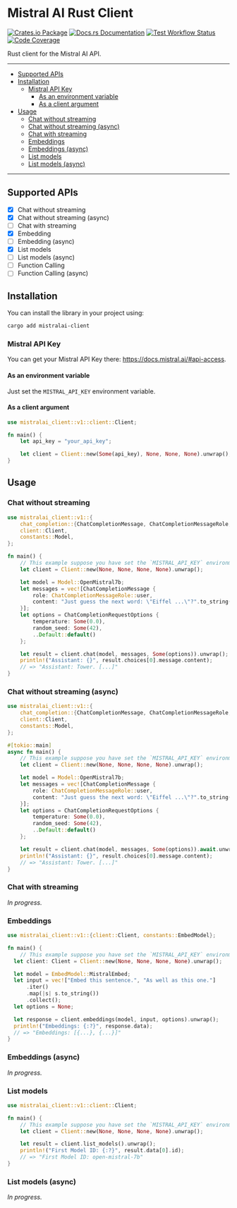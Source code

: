 # Mistral AI Rust Client

[![Crates.io Package](https://img.shields.io/crates/v/mistralai-client?style=for-the-badge)](https://crates.io/crates/mistralai-client)
[![Docs.rs Documentation](https://img.shields.io/docsrs/mistralai-client/latest?style=for-the-badge)](https://docs.rs/mistralai-client/latest/mistralai-client)
[![Test Workflow Status](https://img.shields.io/github/actions/workflow/status/ivangabriele/mistralai-client-rs/test.yml?label=CI&style=for-the-badge)](https://github.com/ivangabriele/mistralai-client-rs/actions?query=branch%3Amain+workflow%3ATest++)
[![Code Coverage](https://img.shields.io/codecov/c/github/ivangabriele/mistralai-client-rs/main?label=Cov&style=for-the-badge)](https://app.codecov.io/github/ivangabriele/mistralai-client-rs)

Rust client for the Mistral AI API.

---

- [Supported APIs](#supported-apis)
- [Installation](#installation)
  - [Mistral API Key](#mistral-api-key)
    - [As an environment variable](#as-an-environment-variable)
    - [As a client argument](#as-a-client-argument)
- [Usage](#usage)
  - [Chat without streaming](#chat-without-streaming)
  - [Chat without streaming (async)](#chat-without-streaming-async)
  - [Chat with streaming](#chat-with-streaming)
  - [Embeddings](#embeddings)
  - [Embeddings (async)](#embeddings-async)
  - [List models](#list-models)
  - [List models (async)](#list-models-async)

---

## Supported APIs

- [x] Chat without streaming
- [x] Chat without streaming (async)
- [ ] Chat with streaming
- [x] Embedding
- [ ] Embedding (async)
- [x] List models
- [ ] List models (async)
- [ ] Function Calling
- [ ] Function Calling (async)

## Installation

You can install the library in your project using:

```sh
cargo add mistralai-client
```

### Mistral API Key

You can get your Mistral API Key there: <https://docs.mistral.ai/#api-access>.

#### As an environment variable

Just set the `MISTRAL_API_KEY` environment variable.

#### As a client argument

```rs
use mistralai_client::v1::client::Client;

fn main() {
    let api_key = "your_api_key";

    let client = Client::new(Some(api_key), None, None, None).unwrap();
}
```

## Usage

### Chat without streaming

```rs
use mistralai_client::v1::{
    chat_completion::{ChatCompletionMessage, ChatCompletionMessageRole, ChatCompletionRequestOptions},
    client::Client,
    constants::Model,
};

fn main() {
    // This example suppose you have set the `MISTRAL_API_KEY` environment variable.
    let client = Client::new(None, None, None, None).unwrap();

    let model = Model::OpenMistral7b;
    let messages = vec![ChatCompletionMessage {
        role: ChatCompletionMessageRole::user,
        content: "Just guess the next word: \"Eiffel ...\"?".to_string(),
    }];
    let options = ChatCompletionRequestOptions {
        temperature: Some(0.0),
        random_seed: Some(42),
        ..Default::default()
    };

    let result = client.chat(model, messages, Some(options)).unwrap();
    println!("Assistant: {}", result.choices[0].message.content);
    // => "Assistant: Tower. [...]"
}
```

### Chat without streaming (async)

```rs
use mistralai_client::v1::{
    chat_completion::{ChatCompletionMessage, ChatCompletionMessageRole, ChatCompletionRequestOptions},
    client::Client,
    constants::Model,
};

#[tokio::main]
async fn main() {
    // This example suppose you have set the `MISTRAL_API_KEY` environment variable.
    let client = Client::new(None, None, None, None).unwrap();

    let model = Model::OpenMistral7b;
    let messages = vec![ChatCompletionMessage {
        role: ChatCompletionMessageRole::user,
        content: "Just guess the next word: \"Eiffel ...\"?".to_string(),
    }];
    let options = ChatCompletionRequestOptions {
        temperature: Some(0.0),
        random_seed: Some(42),
        ..Default::default()
    };

    let result = client.chat(model, messages, Some(options)).await.unwrap();
    println!("Assistant: {}", result.choices[0].message.content);
    // => "Assistant: Tower. [...]"
}
```

### Chat with streaming

_In progress._

### Embeddings

```rs
use mistralai_client::v1::{client::Client, constants::EmbedModel};

fn main() {
    // This example suppose you have set the `MISTRAL_API_KEY` environment variable.
  let client: Client = Client::new(None, None, None, None).unwrap();

  let model = EmbedModel::MistralEmbed;
  let input = vec!["Embed this sentence.", "As well as this one."]
      .iter()
      .map(|s| s.to_string())
      .collect();
  let options = None;

  let response = client.embeddings(model, input, options).unwrap();
  println!("Embeddings: {:?}", response.data);
  // => "Embeddings: [{...}, {...}]"
}
```

### Embeddings (async)

_In progress._

### List models

```rs
use mistralai_client::v1::client::Client;

fn main() {
    // This example suppose you have set the `MISTRAL_API_KEY` environment variable.
    let client = Client::new(None, None, None, None).unwrap();

    let result = client.list_models().unwrap();
    println!("First Model ID: {:?}", result.data[0].id);
    // => "First Model ID: open-mistral-7b"
}
```

### List models (async)

_In progress._
